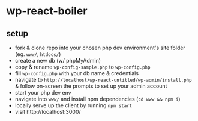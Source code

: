 # wp-react-boiler

## setup

- fork & clone repo into your chosen php dev environment's site folder (eg. `www/`, `htdocs/`)
- create a new db (w/ phpMyAdmin)
- copy & rename `wp-config-sample.php` to `wp-config.php`
- fill `wp-config.php` with your db name & credentials
- navigate to `http://localhost/wp-react-untitled/wp-admin/install.php` & follow on-screen the prompts to set up your admin account
- start your php dev env
- navigate into `www/` and install npm dependencies (`cd www && npm i`)
- locally serve up the client by running `npm start`
- visit http://localhost:3000/
